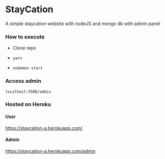 # StayCation

A simple staycation website with nodeJS and mongo db with admin panel

### How to execute

- Clone repo

- `yarn`

- `nodemon start`

### Access admin

`localhost:5500/admin`

### Hosted on Heroku

#### User

https://staycation-a.herokuapp.com/

#### Admin

https://staycation-a.herokuapp.com/admin
